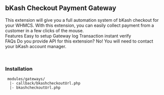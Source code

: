 ## bKash Checkout Payment Gateway

This extension will give you a full automation system of bKash checkout for your WHMCS. With this extension, you can easily collect payment from a customer in a few clicks of the mouse.
<br>
Features
Easy to setup
Gateway log
Transaction instant verify
<br>
FAQs
Do you provide API for this extension?
No! You will need to contact your bKash account manager.

<br>

### Installation

```
 modules/gateways/
  |- callback/bkashcheckoutUrl.php
  |- bkashcheckoutUrl.php
```
